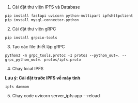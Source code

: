 1. Cài đặt thư viện IPFS và Database

```
pip install fastapi uvicorn python-multipart ipfshttpclient
pip install mysql-connector-python
```

2. Cài đặt thư viện gRPC

```
pip install grpcio-tools
```

3. Tạo các file thiết lập gRPC

```
python3 -m grpc_tools.protoc -I protos --python_out=. --grpc_python_out=. protos/ipfs.proto
```

4. Chạy local IPFS


**Lưu ý: Cài đặt trước IPFS về máy tính**

```
ipfs daemon
```

5. Chạy code
uvicorn server_ipfs:app --reload
